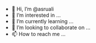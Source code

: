 - 👋 Hi, I’m @asruali
- 👀 I’m interested in ...
- 🌱 I’m currently learning ...
- 💞️ I’m looking to collaborate on ...
- 📫 How to reach me ...

<!---
asruali/asruali is a ✨ special ✨ repository because its `README.md` (this file) appears on your GitHub profile.
You can click the Preview link to take a look at your changes.
--->
